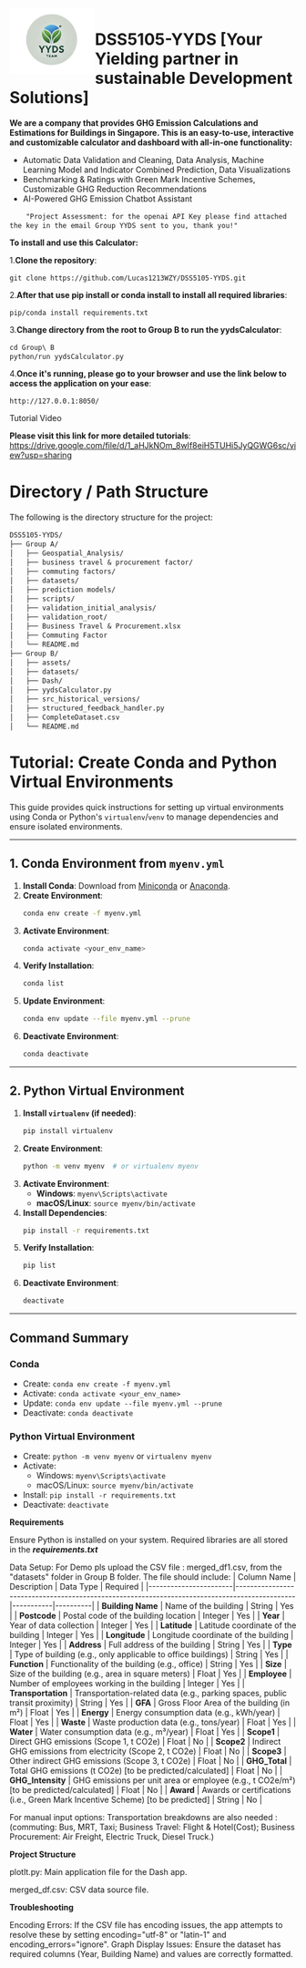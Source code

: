 <img src="https://github.com/Lucas1213WZY/DSS5105-YYDS/blob/main/Group%20B/assets/teamlogo.png" alt="Logo" width="150" align="left">

# DSS5105-YYDS [Your Yielding partner in sustainable Development Solutions]


**We are a company that provides GHG Emission Calculations and Estimations for Buildings in Singapore. This is an easy-to-use, interactive and customizable calculator and dashboard with all-in-one functionality:**
* Automatic Data Validation and Cleaning, Data Analysis, Machine Learning Model and Indicator Combined Prediction, Data Visualizations
* Benchmarking & Ratings with Green Mark Incentive Schemes, Customizable GHG Reduction Recommendations
* AI-Powered GHG Emission Chatbot Assistant

```
    "Project Assessment: for the openai API Key please find attached the key in the email Group YYDS sent to you, thank you!"
```

**To install and use this Calculator:**

1.**Clone the repository**:

    git clone https://github.com/Lucas1213WZY/DSS5105-YYDS.git

    
2.**After that use pip install or conda install to install all required libraries**:


    pip/conda install requirements.txt

    
3.**Change directory from the root to Group B to run the yydsCalculator**:


    cd Group\ B
    python/run yydsCalculator.py

    
4.**Once it's running, please go to your browser and use the link below to access the application on your ease**:


    http://127.0.0.1:8050/
    
Tutorial Video

**Please visit this link for more detailed tutorials**: 
https://drive.google.com/file/d/1_aHJkNOm_8wIf8eiH5TUHi5JyQGWG6sc/view?usp=sharing

# Directory / Path Structure

The following is the directory structure for the project:

```plaintext
DSS5105-YYDS/
├── Group A/
│   ├── Geospatial_Analysis/
│   ├── business travel & procurement factor/
│   ├── commuting factors/
│   ├── datasets/
│   ├── prediction models/
│   ├── scripts/
│   ├── validation_initial_analysis/
│   ├── validation_root/
│   ├── Business Travel & Procurement.xlsx
│   ├── Commuting Factor
│   └── README.md
├── Group B/
│   ├── assets/
│   ├── datasets/
│   ├── Dash/
│   ├── yydsCalculator.py
│   ├── src_historical_versions/
│   ├── structured_feedback_handler.py
│   ├── CompleteDataset.csv
│   └── README.md
```


# Tutorial: Create Conda and Python Virtual Environments

This guide provides quick instructions for setting up virtual environments using Conda or Python's `virtualenv`/`venv` to manage dependencies and ensure isolated environments.

---

## 1. Conda Environment from `myenv.yml`

1. **Install Conda**: Download from [Miniconda](https://docs.conda.io/en/latest/miniconda.html) or [Anaconda](https://www.anaconda.com/).
2. **Create Environment**: 
    ```bash
    conda env create -f myenv.yml
    ```
3. **Activate Environment**: 
    ```bash
    conda activate <your_env_name>
    ```
4. **Verify Installation**: 
    ```bash
    conda list
    ```
5. **Update Environment**:
    ```bash
    conda env update --file myenv.yml --prune
    ```
6. **Deactivate Environment**: 
    ```bash
    conda deactivate
    ```

---

## 2. Python Virtual Environment

1. **Install `virtualenv` (if needed)**: 
    ```bash
    pip install virtualenv
    ```
2. **Create Environment**:
    ```bash
    python -m venv myenv  # or virtualenv myenv
    ```
3. **Activate Environment**:
    - **Windows**: `myenv\Scripts\activate`
    - **macOS/Linux**: `source myenv/bin/activate`
4. **Install Dependencies**: 
    ```bash
    pip install -r requirements.txt
    ```
5. **Verify Installation**: 
    ```bash
    pip list
    ```
6. **Deactivate Environment**: 
    ```bash
    deactivate
    ```

---

## Command Summary

### Conda
- Create: `conda env create -f myenv.yml`
- Activate: `conda activate <your_env_name>`
- Update: `conda env update --file myenv.yml --prune`
- Deactivate: `conda deactivate`

### Python Virtual Environment
- Create: `python -m venv myenv` or `virtualenv myenv`
- Activate:
  - Windows: `myenv\Scripts\activate`
  - macOS/Linux: `source myenv/bin/activate`
- Install: `pip install -r requirements.txt`
- Deactivate: `deactivate`


**Requirements**

Ensure Python is installed on your system. Required libraries are all stored in the ***requirements.txt***

Data Setup:
For Demo pls upload the CSV file : merged_df1.csv, from the "datasets" folder in Group B folder. The file should include:
| Column Name          | Description                                                                                  | Data Type | Required |
|-----------------------|----------------------------------------------------------------------------------------------|-----------|----------|
| **Building Name**     | Name of the building                                                                        | String    | Yes      |
| **Postcode**          | Postal code of the building location                                                        | Integer   | Yes      |
| **Year**              | Year of data collection                                                                     | Integer   | Yes      |
| **Latitude**          | Latitude coordinate of the building                                                         | Integer   | Yes      |
| **Longitude**         | Longitude coordinate of the building                                                        | Integer   | Yes      |
| **Address**           | Full address of the building                                                                | String    | Yes      |
| **Type**              | Type of building (e.g., only applicable to office buildings)                                | String    | Yes      |
| **Function**          | Functionality of the building (e.g., office)                                                | String    | Yes      |
| **Size**              | Size of the building (e.g., area in square meters)                                          | Float     | Yes      |
| **Employee**          | Number of employees working in the building                                                 | Integer   | Yes      |
| **Transportation**    | Transportation-related data (e.g., parking spaces, public transit proximity)                | String    | Yes      |
| **GFA**               | Gross Floor Area of the building  (in m²)                                                   | Float     | Yes      |
| **Energy**            | Energy consumption data (e.g., kWh/year)                                                    | Float     | Yes      |
| **Waste**             | Waste production data (e.g., tons/year)                                                     | Float     | Yes      |
| **Water**             | Water consumption data (e.g., m³/year)                                                      | Float     | Yes      |
| **Scope1**            | Direct GHG emissions (Scope 1, t CO2e)                                                      | Float     | No       |
| **Scope2**            | Indirect GHG emissions from electricity (Scope 2, t CO2e)                                   | Float     | No       |
| **Scope3**            | Other indirect GHG emissions (Scope 3, t CO2e)                                              | Float     | No       |
| **GHG_Total**         | Total GHG emissions (t CO2e) [to be predicted/calculated]                                   | Float     | No       |
| **GHG_Intensity**     | GHG emissions per unit area or employee (e.g., t CO2e/m²)[to be predicted/calculated]       | Float     | No       |
| **Award**             | Awards or certifications (i.e., Green Mark Incentive Scheme) [to be predicted]              | String    | No       |

For manual input options: Transportation breakdowns are also needed : (commuting: Bus, MRT, Taxi; 
Business Travel: Flight & Hotel(Cost); Business Procurement: Air Freight, Electric Truck, Diesel Truck.)

**Project Structure**

plotlt.py: Main application file for the Dash app.

merged_df.csv: CSV data source file.

**Troubleshooting**

Encoding Errors: If the CSV file has encoding issues, the app attempts to resolve these by setting encoding="utf-8" or "latin-1" and encoding_errors="ignore".
Graph Display Issues: Ensure the dataset has required columns (Year, Building Name) and values are correctly formatted.
